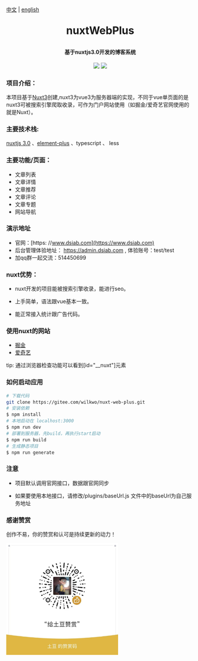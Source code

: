 
<div><a href="https://github.com/esplori/nuxtWebPlus/blob/dev/README.md">中文</a>  |  <a href="https://github.com/esplori/nuxtWebPlus/blob/dev/README.en.md">english</a></div>

<h1 align="center" style="margin: 30px 0 30px; font-weight: bold;">nuxtWebPlus</h1>
<h4 align="center">基于nuxtjs3.0开发的博客系统</h4>
<p align="center">
	<a href="https://gitee.com/wilkwo/nuxt-web.git"><img src="https://gitee.com/wilkwo/nuxt-web/badge/star.svg?theme=dark"></a>
	<a href="https://gitee.com/wilkwo/nuxt-web.git"><img src="https://gitee.com/wilkwo/nuxt-web/badge/fork.svg?theme=dark"></a>
</p>


### 项目介绍：
 本项目基于[Nuxt3](https://nuxt.com/)创建,nuxt3为vue3为服务器端的实现，不同于vue单页面的是nuxt3可被搜索引擎爬取收录，可作为门户网站使用（如掘金/爱奇艺官网使用的就是Nuxt）。

### 主要技术栈:

 [nuxtjs 3.0](https://nuxt.com/docs/getting-started/introduction) 、[element-plus](https://element-plus.gitee.io/zh-CN/) 、typescript 、 less

### 主要功能/页面：

- 文章列表
- 文章详情
- 文章推荐
- 文章评论
- 文章专题
- 网站导航

### 演示地址


- 官网：[https: //www.dsiab.com](https://www.dsiab.com)
- 后台管理体验地址： https://admin.dsiab.com , 体验账号：test/test
- 加qq群一起交流：514450699


### nuxt优势：

- nuxt开发的项目能被搜索引擎收录，能进行seo。

- 上手简单，语法跟vue基本一致。

- 能正常接入统计跟广告代码。

### 使用nuxt的网站
- [掘金](https://juejin.cn/)
- [爱奇艺](https://www.iqiyi.com/)

tip: 通过浏览器检查功能可以看到[id="__nuxt"]元素

### 如何启动应用

```bash
# 下载代码
git clone https://gitee.com/wilkwo/nuxt-web-plus.git
# 安装依赖
$ npm install
# 本地启动在 localhost:3000
$ npm run dev
# 部署到服务器，先build，再执行start启动
$ npm run build
# 生成静态项目
$ npm run generate
```
### 注意

- 项目默认调用官网接口，数据跟官网同步
  
- 如果要使用本地接口，请修改/plugins/baseUrl.js 文件中的baseUrl为自己服务地址

### 感谢赞赏

创作不易，你的赞赏和认可是持续更新的动力！

<img src="./assets/img/zanshan.jpeg" alt="赞赏" width="300px" />



